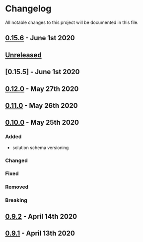 # Changelog

All notable changes to this project will be documented in this file.

## [0.15.6] - June 1st 2020

## [Unreleased][HEAD]



## [0.15.5] - June 1st 2020



## [0.12.0] - May 27th 2020



## [0.11.0] - May 26th 2020



## [0.10.0] - May 25th 2020

### Added

- solution schema versioning

### Changed
### Fixed
### Removed
### Breaking

## [0.9.2] - April 14th 2020



## [0.9.1] - April 13th 2020



[0.9.1]: https://github.com/Esri/solution.js/compare/a41f3b856898e7fbac679ffb44de1c38f55260e3...v0.9.1 "v0.9.1"
[0.9.2]: https://github.com/Esri/solution.js/compare/v0.9.1...v0.9.2 "v0.9.2"
[0.10.0]: https://github.com/Esri/solution.js/compare/v0.9.2...v0.10.0 "v0.10.0"
[0.11.0]: https://github.com/Esri/solution.js/compare/v0.10.0...v0.11.0 "v0.11.0"
[0.12.0]: https://github.com/Esri/solution.js/compare/v0.11.0...v0.12.0 "v0.12.0"
[0.15.6]: https://github.com/Esri/solution.js/compare/v0.12.0...v0.15.6 "v0.15.6"
[HEAD]: https://github.com/Esri/solution.js/compare/v0.15.6...HEAD "Unreleased Changes"
